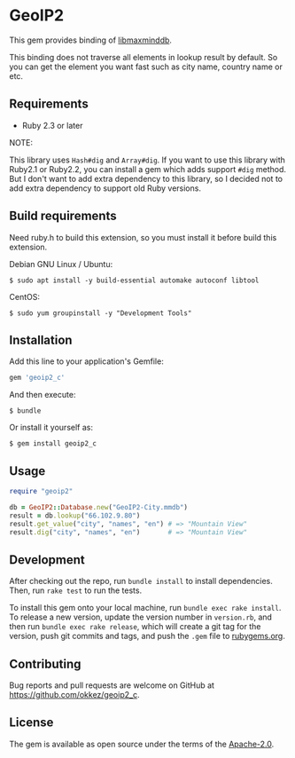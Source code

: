 # GeoIP2

This gem provides binding of [libmaxminddb](http://maxmind.github.io/libmaxminddb/).

This binding does not traverse all elements in lookup result by default.
So you can get the element you want fast such as city name, country name or etc.

## Requirements

* Ruby 2.3 or later

NOTE:

This library uses `Hash#dig` and `Array#dig`.
If you want to use this library with Ruby2.1 or Ruby2.2, you can install a gem which adds support `#dig` method.
But I don't want to add extra dependency to this library, so I decided not to add extra dependency to support old Ruby versions.

## Build requirements

Need ruby.h to build this extension, so you must install it before build this extension.

Debian GNU Linux / Ubuntu:

```
$ sudo apt install -y build-essential automake autoconf libtool
```

CentOS:

```
$ sudo yum groupinstall -y "Development Tools"
```

## Installation

Add this line to your application's Gemfile:

```ruby
gem 'geoip2_c'
```

And then execute:

    $ bundle

Or install it yourself as:

    $ gem install geoip2_c

## Usage

```ruby
require "geoip2"

db = GeoIP2::Database.new("GeoIP2-City.mmdb")
result = db.lookup("66.102.9.80")
result.get_value("city", "names", "en") # => "Mountain View"
result.dig("city", "names", "en")       # => "Mountain View"
```

## Development

After checking out the repo, run `bundle install` to install dependencies. Then, run `rake test` to run the tests.

To install this gem onto your local machine, run `bundle exec rake install`. To release a new version, update the version number in `version.rb`, and then run `bundle exec rake release`, which will create a git tag for the version, push git commits and tags, and push the `.gem` file to [rubygems.org](https://rubygems.org).

## Contributing

Bug reports and pull requests are welcome on GitHub at https://github.com/okkez/geoip2_c.

## License

The gem is available as open source under the terms of the [Apache-2.0](http://opensource.org/licenses/Apache-2.0).

